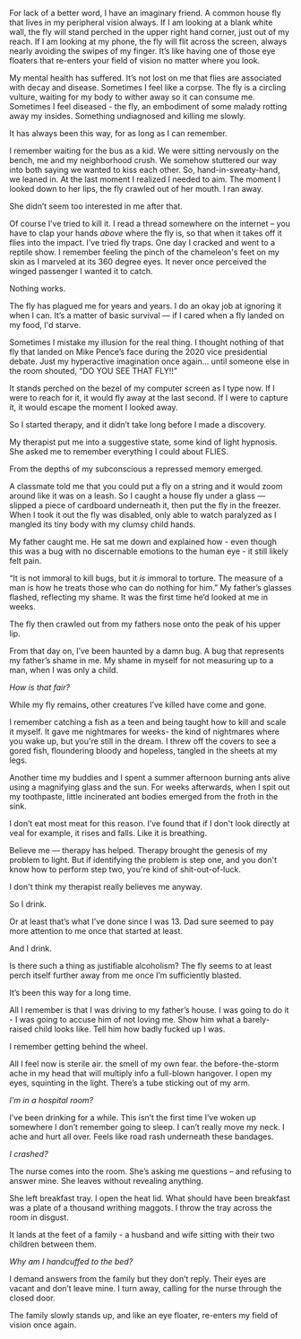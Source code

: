 For lack of a better word, I have an imaginary friend. A common house fly that lives in my peripheral vision always. If I am looking at a blank white wall, the fly will stand perched in the upper right hand corner, just out of my reach. If I am looking at my phone, the fly will flit across the screen, always nearly avoiding the swipes of my finger. It’s like having one of those eye floaters that re-enters your field of vision no matter where you look. 

My mental health has suffered. It’s not lost on me that flies are associated with decay and disease. Sometimes I feel like a corpse. The fly is a circling vulture, waiting for my body to wither away so it can consume me.  Sometimes I feel diseased - the fly, an embodiment of some malady rotting away my insides. Something undiagnosed and killing me slowly. 

It has always been this way, for as long as I can remember. 

I remember waiting for the bus as a kid. We were sitting nervously on the bench, me and my neighborhood crush. We somehow stuttered our way into both saying we wanted to kiss each other. So, hand-in-sweaty-hand, we leaned in. At the last moment I realized I needed to aim. The moment I looked down to her lips, the fly crawled out of her mouth. I ran away. 

She didn’t seem too interested in me after that. 

Of course I’ve tried to kill it. I read a thread somewhere on the internet – you have to clap your hands *above* where the fly is, so that when it takes off it flies into the impact. I’ve tried fly traps. One day I cracked and went to a reptile show. I remember feeling the pinch of the chameleon's feet on my skin as I marveled at its 360 degree eyes. It never once perceived the winged passenger I wanted it to catch. 

Nothing works. 

The fly has plagued me for years and years. I do an okay job at ignoring it when I can. It’s a matter of basic survival — if I cared when a fly landed on my food, I'd starve. 

Sometimes I mistake my illusion for the real thing. I thought nothing of that fly that landed on Mike Pence’s face during the 2020 vice presidential debate. Just my hyperactive imagination once again… until someone else in the room shouted, “DO YOU SEE THAT FLY!!” 

It stands perched on the bezel of my computer screen as I type now. If I were to reach for it, it would fly away at the last second. If I were to capture it, it would escape the moment I looked away. 

So I started therapy, and it didn’t take long before I made a discovery. 

My therapist put me into a suggestive state, some kind of light hypnosis. She asked me to remember everything I could about FLIES. 

From the depths of my subconscious a repressed memory emerged. 

A classmate told me that you could put a fly on a string and it would zoom around like it was on a leash. So I caught a house fly under a glass — slipped a piece of cardboard underneath it, then put the fly in the freezer. When I took it out the fly was disabled, only able to watch paralyzed as I mangled its tiny body with my clumsy child hands. 

My father caught me. He sat me down and explained how - even though this was a bug with no discernable emotions to the human eye - it still likely felt pain. 

“It is not immoral to kill bugs, but it *is* immoral to torture. The measure of a man is how he treats those who can do nothing for him.” My father’s glasses flashed, reflecting my shame. It was the first time he’d looked at me in weeks. 

The fly then crawled out from my fathers nose onto the peak of his upper lip. 

From that day on, I’ve been haunted by a damn bug. A bug that represents my father’s shame in me. My shame in myself for not measuring up to a man, when I was only a child. 

*How is that fair?* 

While my fly remains, other creatures I’ve killed have come and gone. 

I remember catching a fish as a teen and being taught how to kill and scale it myself.  It gave me nightmares for weeks- the kind of nightmares where you wake up, but you're still in the dream. I threw off the covers to see a gored fish, floundering bloody and hopeless, tangled in the sheets at my legs.  

Another time my buddies and I spent a summer afternoon burning ants alive using a magnifying glass and the sun. For weeks afterwards, when I spit out my toothpaste, little incinerated ant bodies emerged from the froth in the sink. 

I don’t eat most meat for this reason. I’ve found that if I don't look directly at veal for example, it rises and falls. Like it is breathing. 

Believe me — therapy has helped. Therapy brought the genesis of my problem to light. But if identifying the problem is step one, and you don't know how to perform step two, you're kind of shit-out-of-luck. 

I don't think my therapist really believes me anyway. 

So I drink. 

Or at least that’s what I’ve done since I was 13. Dad sure seemed to pay more attention to me once that started at least. 

And I drink.  

Is there such a thing as justifiable alcoholism? The fly seems to at least perch itself further away from me once I’m sufficiently blasted. 

It’s been this way for a long time. 

All I remember is that I was driving to my father’s house. I was going to do it - I was going to accuse him of not loving me. Show him what a barely-raised child looks like. Tell him how badly fucked up I was. 

I remember getting behind the wheel.

All I feel now is sterile air. the smell of my own fear. the before-the-storm ache in my head that will multiply info a full-blown hangover. I open my eyes, squinting in the light. There’s a tube sticking out of my arm. 

*I’m in a hospital room?*

I’ve been drinking for a while. This isn’t the first time I’ve woken up somewhere I don’t remember going to sleep. I can’t really move my neck. I ache and hurt all over. Feels like road rash underneath these bandages. 

*I crashed?* 

The nurse comes into the room. She’s asking me questions – and refusing to answer mine. She leaves without revealing anything. 

She left breakfast tray. I open the heat lid. What should have been breakfast was a plate of a thousand writhing maggots. I throw the tray across the room in disgust.

It lands at the feet of a family - a husband and wife sitting with their two children between them. 

*Why am I handcuffed to the bed?*

I demand answers from the family but they don’t reply. Their eyes are vacant and don’t leave mine. I turn away, calling for the nurse through the closed door.

The family slowly stands up, and like an eye floater, re-enters my field of vision once again.